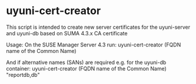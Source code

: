# uyuni-cert-creator
This script is intended to create new server certificates for the uyuni-server and uyuni-db based on SUMA 4.3.x CA certificate 

Usage:
On the SUSE Manager Server 4.3 run: 
uyuni-cert-creator (FQDN name of the Common Name) 

And if alternative names (SANs) are required e.g. for the uyuni-db container:
uyuni-cert-creator (FQDN name of the Common Name) "reportdb,db"

